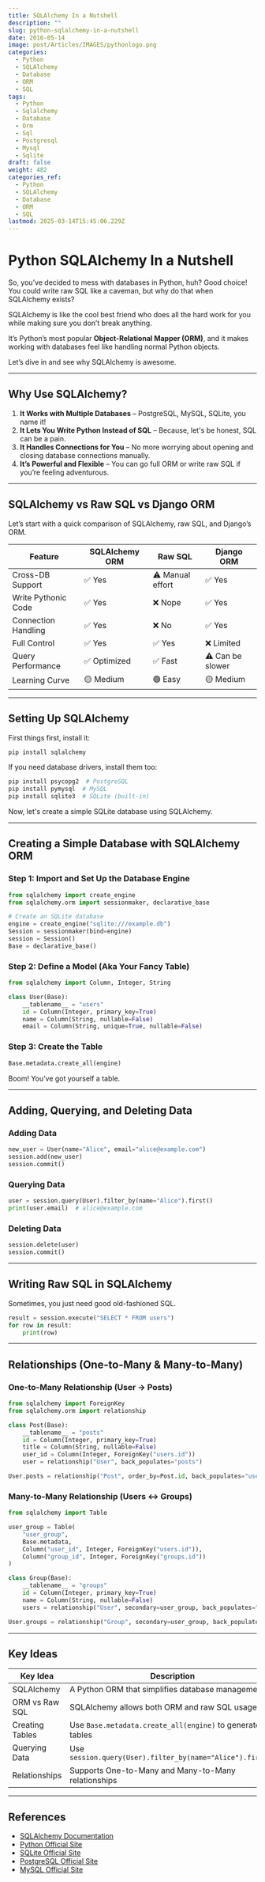 ```yaml
---
title: SQLAlchemy In a Nutshell
description: ""
slug: python-sqlalchemy-in-a-nutshell
date: 2016-05-14
image: post/Articles/IMAGES/pythonlogo.png
categories:
  - Python
  - SQLAlchemy
  - Database
  - ORM
  - SQL
tags:
  - Python
  - Sqlalchemy
  - Database
  - Orm
  - Sql
  - Postgresql
  - Mysql
  - Sqlite
draft: false
weight: 482
categories_ref:
  - Python
  - SQLAlchemy
  - Database
  - ORM
  - SQL
lastmod: 2025-03-14T15:45:06.229Z
---
```

# Python SQLAlchemy In a Nutshell

So, you’ve decided to mess with databases in Python, huh? Good choice! You could write raw SQL like a caveman, but why do that when SQLAlchemy exists?

SQLAlchemy is like the cool best friend who does all the hard work for you while making sure you don’t break anything.

It’s Python’s most popular **Object-Relational Mapper (ORM)**, and it makes working with databases feel like handling normal Python objects.

Let’s dive in and see why SQLAlchemy is awesome.

***

## Why Use SQLAlchemy?

1. **It Works with Multiple Databases** – PostgreSQL, MySQL, SQLite, you name it!
2. **It Lets You Write Python Instead of SQL** – Because, let's be honest, SQL can be a pain.
3. **It Handles Connections for You** – No more worrying about opening and closing database connections manually.
4. **It’s Powerful and Flexible** – You can go full ORM or write raw SQL if you’re feeling adventurous.

***

## SQLAlchemy vs Raw SQL vs Django ORM

Let’s start with a quick comparison of SQLAlchemy, raw SQL, and Django’s ORM.

| Feature             | SQLAlchemy ORM | Raw SQL          | Django ORM       |
| ------------------- | -------------- | ---------------- | ---------------- |
| Cross-DB Support    | ✅ Yes          | ⚠️ Manual effort | ✅ Yes            |
| Write Pythonic Code | ✅ Yes          | ❌ Nope           | ✅ Yes            |
| Connection Handling | ✅ Yes          | ❌ No             | ✅ Yes            |
| Full Control        | ✅ Yes          | ✅ Yes            | ❌ Limited        |
| Query Performance   | ✅ Optimized    | ✅ Fast           | ⚠️ Can be slower |
| Learning Curve      | 🟡 Medium      | 🟢 Easy          | 🟡 Medium        |

***

## Setting Up SQLAlchemy

First things first, install it:

```bash
pip install sqlalchemy
```

If you need database drivers, install them too:

```bash
pip install psycopg2  # PostgreSQL
pip install pymysql  # MySQL
pip install sqlite3  # SQLite (built-in)
```

Now, let's create a simple SQLite database using SQLAlchemy.

***

## Creating a Simple Database with SQLAlchemy ORM

### Step 1: Import and Set Up the Database Engine

```python
from sqlalchemy import create_engine
from sqlalchemy.orm import sessionmaker, declarative_base

# Create an SQLite database
engine = create_engine("sqlite:///example.db")
Session = sessionmaker(bind=engine)
session = Session()
Base = declarative_base()
```

### Step 2: Define a Model (Aka Your Fancy Table)

```python
from sqlalchemy import Column, Integer, String

class User(Base):
    __tablename__ = "users"
    id = Column(Integer, primary_key=True)
    name = Column(String, nullable=False)
    email = Column(String, unique=True, nullable=False)
```

### Step 3: Create the Table

```python
Base.metadata.create_all(engine)
```

Boom! You’ve got yourself a table.

***

## Adding, Querying, and Deleting Data

### Adding Data

```python
new_user = User(name="Alice", email="alice@example.com")
session.add(new_user)
session.commit()
```

### Querying Data

```python
user = session.query(User).filter_by(name="Alice").first()
print(user.email)  # alice@example.com
```

### Deleting Data

```python
session.delete(user)
session.commit()
```

***

## Writing Raw SQL in SQLAlchemy

Sometimes, you just need good old-fashioned SQL.

```python
result = session.execute("SELECT * FROM users")
for row in result:
    print(row)
```

***

## Relationships (One-to-Many & Many-to-Many)

### One-to-Many Relationship (User -> Posts)

```python
from sqlalchemy import ForeignKey
from sqlalchemy.orm import relationship

class Post(Base):
    __tablename__ = "posts"
    id = Column(Integer, primary_key=True)
    title = Column(String, nullable=False)
    user_id = Column(Integer, ForeignKey("users.id"))
    user = relationship("User", back_populates="posts")

User.posts = relationship("Post", order_by=Post.id, back_populates="user")
```

### Many-to-Many Relationship (Users <-> Groups)

```python
from sqlalchemy import Table

user_group = Table(
    "user_group",
    Base.metadata,
    Column("user_id", Integer, ForeignKey("users.id")),
    Column("group_id", Integer, ForeignKey("groups.id"))
)

class Group(Base):
    __tablename__ = "groups"
    id = Column(Integer, primary_key=True)
    name = Column(String, nullable=False)
    users = relationship("User", secondary=user_group, back_populates="groups")

User.groups = relationship("Group", secondary=user_group, back_populates="users")
```

<!-- ---

## Conclusion

SQLAlchemy is an absolute powerhouse for working with databases in Python. Whether you love ORMs or prefer raw SQL, it has something for everyone.

So go forth, install SQLAlchemy, and start managing databases like a pro (or at least pretend to). -->

***

## Key Ideas

| Key Idea        | Description                                               |
| --------------- | --------------------------------------------------------- |
| SQLAlchemy      | A Python ORM that simplifies database management          |
| ORM vs Raw SQL  | SQLAlchemy allows both ORM and raw SQL usage              |
| Creating Tables | Use `Base.metadata.create_all(engine)` to generate tables |
| Querying Data   | Use `session.query(User).filter_by(name="Alice").first()` |
| Relationships   | Supports One-to-Many and Many-to-Many relationships       |

***

## References

* [SQLAlchemy Documentation](https://www.sqlalchemy.org/)
* [Python Official Site](https://www.python.org/)
* [SQLite Official Site](https://www.sqlite.org/index.html)
* [PostgreSQL Official Site](https://www.postgresql.org/)
* [MySQL Official Site](https://www.mysql.com/)
